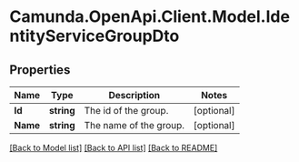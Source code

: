 # Camunda.OpenApi.Client.Model.IdentityServiceGroupDto

## Properties

Name | Type | Description | Notes
------------ | ------------- | ------------- | -------------
**Id** | **string** | The id of the group. | [optional] 
**Name** | **string** | The name of the group. | [optional] 

[[Back to Model list]](../README.md#documentation-for-models) [[Back to API list]](../README.md#documentation-for-api-endpoints) [[Back to README]](../README.md)

